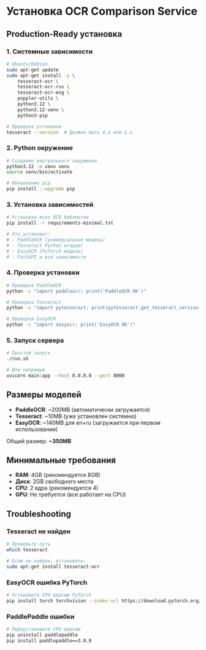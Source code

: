 # Установка OCR Comparison Service

## Production-Ready установка

### 1. Системные зависимости

```bash
# Ubuntu/Debian
sudo apt-get update
sudo apt-get install -y \
    tesseract-ocr \
    tesseract-ocr-rus \
    tesseract-ocr-eng \
    poppler-utils \
    python3.12 \
    python3.12-venv \
    python3-pip

# Проверка установки
tesseract --version  # Должно быть 4.x или 5.x
```

### 2. Python окружение

```bash
# Создание виртуального окружения
python3.12 -m venv venv
source venv/bin/activate

# Обновление pip
pip install --upgrade pip
```

### 3. Установка зависимостей

```bash
# Установка всех OCR библиотек
pip install -r requirements-minimal.txt

# Это установит:
# - PaddleOCR (универсальная модель)
# - Tesseract Python wrapper
# - EasyOCR (PyTorch модель)
# - FastAPI и все зависимости
```

### 4. Проверка установки

```bash
# Проверка PaddleOCR
python -c "import paddleocr; print('PaddleOCR OK')"

# Проверка Tesseract
python -c "import pytesseract; print(pytesseract.get_tesseract_version())"

# Проверка EasyOCR
python -c "import easyocr; print('EasyOCR OK')"
```

### 5. Запуск сервера

```bash
# Простой запуск
./run.sh

# Или напрямую
uvicorn main:app --host 0.0.0.0 --port 8000
```

## Размеры моделей

- **PaddleOCR**: ~200MB (автоматически загружается)
- **Tesseract**: ~10MB (уже установлен системно)
- **EasyOCR**: ~140MB для en+ru (загружается при первом использовании)

Общий размер: **~350MB**

## Минимальные требования

- **RAM**: 4GB (рекомендуется 8GB)
- **Диск**: 2GB свободного места
- **CPU**: 2 ядра (рекомендуется 4)
- **GPU**: Не требуется (все работает на CPU)

## Troubleshooting

### Tesseract не найден
```bash
# Проверьте путь
which tesseract

# Если не найден, установите:
sudo apt-get install tesseract-ocr
```

### EasyOCR ошибка PyTorch
```bash
# Установите CPU версию PyTorch
pip install torch torchvision --index-url https://download.pytorch.org/whl/cpu
```

### PaddlePaddle ошибки
```bash
# Переустановите CPU версию
pip uninstall paddlepaddle
pip install paddlepaddle==3.0.0
```
